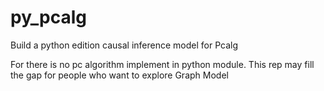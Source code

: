 # py_pcalg
Build a python edition causal inference model for Pcalg

For there is no pc algorithm implement in python module. This rep may fill the gap for people who want to explore Graph Model

